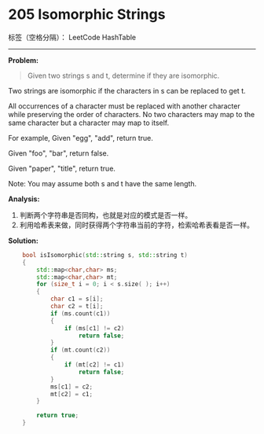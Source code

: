 ﻿# 205 Isomorphic Strings

标签（空格分隔）： LeetCode HashTable

---

**Problem:**
>   Given two strings s and t, determine if they are isomorphic.
>
Two strings are isomorphic if the characters in s can be replaced to get t.
>
All occurrences of a character must be replaced with another character while preserving the order of characters. No two characters may map to the same character but a character may map to itself.
>
For example,
Given "egg", "add", return true.
>
Given "foo", "bar", return false.
>
Given "paper", "title", return true.
>
Note:
You may assume both s and t have the same length.

**Analysis:**

 1. 判断两个字符串是否同构，也就是对应的模式是否一样。
 2. 利用哈希表来做，同时获得两个字符串当前的字符，检索哈希表看是否一样。

**Solution:**
```cpp
	bool isIsomorphic(std::string s, std::string t)
	{
		std::map<char,char> ms;
		std::map<char,char> mt;
		for (size_t i = 0; i < s.size( ); i++)
		{
			char c1 = s[i];
			char c2 = t[i];
			if (ms.count(c1))
			{
				if (ms[c1] != c2)
					return false;
			}
			if (mt.count(c2))
			{
				if (mt[c2] != c1)
					return false;
			}
			ms[c1] = c2;
			mt[c2] = c1;
		}

		return true;
	}
```
 
